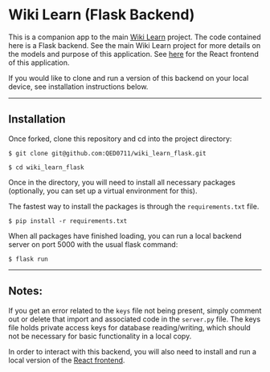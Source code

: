 # Wiki Learn (Flask Backend)

This is a companion app to the main [Wiki Learn](https://github.com/QED0711/wiki_learn) project. The code contained here is a Flask backend. See the main Wiki Learn project for more details on the models and purpose of this application. See [here](https://github.com/QED0711/wiki_learn_react) for the React frontend of this application.

If you would like to clone and run a version of this backend on your local device, see installation instructions below. 

___

## Installation

Once forked, clone this repository and cd into the project directory:

```
$ git clone git@github.com:QED0711/wiki_learn_flask.git

$ cd wiki_learn_flask

```

Once in the directory, you will need to install all necessary packages (optionally, you can set up a virtual environment for this).

The fastest way to install the packages is through the `requirements.txt` file. 

```
$ pip install -r requirements.txt
```

When all packages have finished loading, you can run a local backend server on port 5000 with the usual flask command: 

```
$ flask run
```

___

## Notes: 

If you get an error related to the `keys` file not being present, simply comment out or delete that import and associated code in the `server.py` file. The keys file holds private access keys for database reading/writing, which should not be necessary for basic functionality in a local copy. 

In order to interact with this backend, you will also need to install and run a local version of the [React frontend](https://github.com/QED0711/wiki_learn_react).